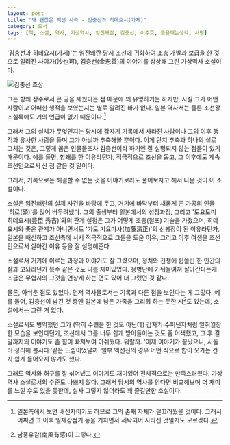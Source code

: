 ```yaml
---
layout: post
title: "꽤 괜찮은 팩션 사극 - 김충선과 히데요시(가제)"
category: 도서
tags: [책, 소설, 역사, 가상역사, 임진왜란, 김충선, 이주호, 틀을깨는생각, 서평]
---
```


'김충선과 히데요시(가제)'는
임진왜란 당시 조선에 귀화하여 조총 개발과 보급을 한 것으로 알려진 사야가(沙也可),
김충선(金忠善)의 이야기를 상상해 그린 가상역사 소설이다.

![김충선 초상](https://lh3.googleusercontent.com/nmtA5kXxEVMGdYpFczRUJqSA8W7UQZqy0owcApbOEX-0BMbrTN8YI_TPwrZewiPjP7K-C1R5BP87LA=s480)

그는 항왜 장수로서 큰 공을 세웠다는 점 때문에 꽤 유명하기는 하지만,
사실 그가 어떤 사람이고 어떠한 행적을 보였는지는 별로 알려진 바가 없다.
일본 역사서는 물론 조선왕조실록에도 거의 언급이 없기 때문이다.[^1]

[^1]: 일본측에서 보면 배신자이기도 하므로 그의 존재 자체가 껄끄러웠을 것이다. 그래서 어쩌면 그 이후 일제강점기 등을 거치면서 세탁되어 사라진 것일지도 모르겠다.

그래서 그의 실체가 무엇인지는
당시에 갑자기 기록에서 사라진 사람이나
그의 이후 행적과 유사한 사람을 들며 그가 아닐까 추측해볼 뿐이다.
이게 단지 추측과 하나의 설로 그치는 것은,
그렇게 꼽은 인물들조차 김충선이라 하기엔 잘 설명되지 않는 점들이 있기 때문이다.
예를 들면, 항왜를 한 이유라던가, 적극적으로 조선을 돕고, 그 이후에도 계속 조선인으로서 산 점 같은 것 말이다.

그래서, 기록으로는 해결할 수 없는 것을
이야기로라도 풀어보자고 해서 나온 것이 이 소설이다.

소설은 임진왜란의 실제 사건을 바탕에 두고,
거기에 바닥부터 새롭게 쓴 가공의 인물 '히로(碩)'를 얹어 버무려냈다.
그의 출생부터 일본에서의 성장과정, 그리고 '도요토미 히데요시(豊臣 秀吉)'와의 관계 설정은
그가 어떻게 조총(철포) 기술을 가졌으며,
히데요시와 좋은 관계가 아니면서도 '가토 기요마사(加藤清正)'의 선봉장이 된 이유라던가,
일본을 배신하고 조선측에 서서 적극적으로 그들을 도운 이유,
그리고 이후 여생을 조선인으로서 살아간 이유 등을 잘 설명해준다.

소설로서 거기에 이르는 과정과 이야기도 잘 그렸으며,
정치와 전쟁에 휩쓸린 한 인간의 삶과 고뇌라던가 복수 같은 것도 나름 재미있었다.
용병단에 거둬들여져 살아간다는게 조금은 무협지의 그것을 연상케 하는 면도 있어 더 그랬던 것 같다.

물론, 아쉬운 점도 있었다.
먼저 역사물로서는 기록과 다른 점을 보인다는 게 그렇다.
예를 들어, 김충선이 남긴 것 중엔 일본에 남은 가족을 그리워 하는 듯한 시[^2]도 있는데,
소설에서는 그런 거 없다.

[^2]: 남풍유감(南風有感)이 그렇다.

소설로서도 병약했던 그가 (딱히 수련을 한 것도 아닌데) 갑자기 수퍼닌자처럼 일취월장한 모습을 보인다던가,
조선에서 그를 너무 쉽게 받아들이는 것도 좀 어색했고,
그 후 결말까지의 이야기도 좀 힘이 빠져보여 아쉬웠다.
뭐랄까. '이제 이야기가 끝났으니, 서둘러 정리해 봅시다.'같은 느낌이었달까.
일부 액션신의 경우 어떤 식으로 합이 오가는 건지 쉽게 들어오지 않기도 했다.

그래도 역사와 허구를 잘 섞어냈고 이야기도 재미있어
전체적으로는 만족스러웠다.
가상역사 소설로서의 수준도 나쁘지 않다.
그래서 당시의 역사를 안다면 비교해보며 더 재미를 느낄 수도 있을 듯한데,
설사 그렇지 않더라도 꽤 즐길만한 소설이다.
